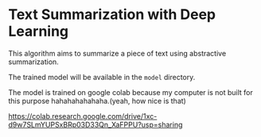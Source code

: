 # Text Summarization with Deep Learning

This algorithm aims to summarize a piece of text using abstractive summarization.

The trained model will be available in the `model` directory.

The model is trained on google colab because my computer is not built for this purpose hahahahahahaha.(yeah, how nice is that)

https://colab.research.google.com/drive/1xc-d9w7SLmYUPSxBRp03D33Qn_XaFPPU?usp=sharing
